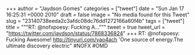 
+++
author = "Jaydson Gomes"
categories = ["tweet"]
date = "Sun Jan 17 16:25:31 +0000 2010"
draft = false
image = "No media found for this Tweet"
slug = "23140738eeda2c3afdc08dc76dd1272166a60f4b"
tags = ["tweet"]
title = """RT: @nofxpoesy: Fucking A..."""
tweet = true
tweet_url = "https://twitter.com/jaydson/status/7868336824"
+++
RT: @nofxpoesy: Fucking Awesome! http://tinyurl.com/yao4ach 'One source of energy.The ultimate discovery electric" #NOFX #OMD
